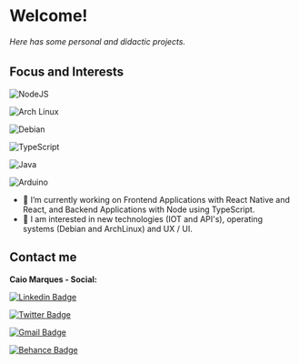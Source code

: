 <h1>Welcome!</h1>
<h6>Here has some personal and didactic projects.</h6>
<h2>Focus and Interests</h2>

![NodeJS](https://img.shields.io/badge/-Node-80bd01?style=for-the-badge&logo=node.js&logoColor=white)

![Arch Linux](https://img.shields.io/badge/-Arch%20Linux-1793d1?style=for-the-badge&logo=Arch%20Linux&logoColor=white)

![Debian](https://img.shields.io/badge/-Debian-a81d33?style=for-the-badge&logo=Debian&logoColor=white)

![TypeScript](https://img.shields.io/badge/-TypeScript-007acc?style=for-the-badge&logo=TypeScript&logoColor=white)

![Java](https://img.shields.io/badge/-Java-007396?style=for-the-badge&logo=Java&logoColor=white)

![Arduino](https://img.shields.io/badge/-Arduino-00979d?style=for-the-badge&logo=Arduino&logoColor=white)

- 🔭 I’m currently working on Frontend Applications with React Native and React, and Backend Applications with Node using TypeScript.
- 🤔 I am interested in new technologies (IOT and API's), operating systems (Debian and ArchLinux) and UX / UI.
<h2>Contact me</h2>
<b>Caio Marques - Social:</b>

[![Linkedin Badge](https://img.shields.io/badge/-LinkedIn-blue?style=for-the-badge&logo=Linkedin&logoColor=white&link=https:https://www.linkedin.com/in/caiomarqs/)](https://www.linkedin.com/in/caiomarqs/)

[![Twitter Badge](https://img.shields.io/badge/-Twitter-1ca0f1?style=for-the-badge&labelColor=1ca0f1&logo=twitter&logoColor=white&link=https://twitter.com/duascormaneira)](https://twitter.com/duascormaneira)

[![Gmail Badge](https://img.shields.io/badge/-Gmail-c14438?style=for-the-badge&logo=Gmail&logoColor=white&link=mailto:caiomarques1412@gmail.com)](mailto:caiomarques1412@gmail.com)

[![Behance Badge](https://img.shields.io/badge/-Behance-blue?style=for-the-badge&logo=Behance&logoColor=white&link=https://www.behance.net/caiomarques1mailto:caiomarques1412@gmail.com)](https://www.behance.net/caiomarques1)
